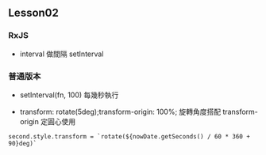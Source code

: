 ## Lesson02

### RxJS

-   interval
    做間隔 setInterval

### 普通版本

-   setInterval(fn, 100)
    每幾秒執行

-   transform: rotate(5deg);transform-origin: 100%;
    旋轉角度搭配 transform-origin 定圓心使用

```
second.style.transform = `rotate(${nowDate.getSeconds() / 60 * 360 + 90}deg)`
```
